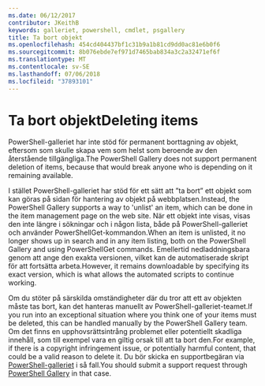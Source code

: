 ```yaml
---
ms.date: 06/12/2017
contributor: JKeithB
keywords: galleriet, powershell, cmdlet, psgallery
title: Ta bort objekt
ms.openlocfilehash: 454cd404437bf1c31b9a1b81cd9dd0ac81e6b0f6
ms.sourcegitcommit: 8b076ebde7ef971d7465bab834a3c2a32471ef6f
ms.translationtype: MT
ms.contentlocale: sv-SE
ms.lasthandoff: 07/06/2018
ms.locfileid: "37893101"
---
```

# <a name="deleting-items"></a><span data-ttu-id="8f579-103">Ta bort objekt</span><span class="sxs-lookup"><span data-stu-id="8f579-103">Deleting items</span></span>

<span data-ttu-id="8f579-104">PowerShell-galleriet har inte stöd för permanent borttagning av objekt, eftersom som skulle skapa vem som helst som beroende av den återstående tillgängliga.</span><span class="sxs-lookup"><span data-stu-id="8f579-104">The PowerShell Gallery does not support permanent deletion of items, because that would break anyone who is depending on it remaining available.</span></span>

<span data-ttu-id="8f579-105">I stället PowerShell-galleriet har stöd för ett sätt att ”ta bort” ett objekt som kan göras på sidan för hantering av objekt på webbplatsen.</span><span class="sxs-lookup"><span data-stu-id="8f579-105">Instead, the PowerShell Gallery supports a way to 'unlist' an item, which can be done in the item management page on the web site.</span></span>
<span data-ttu-id="8f579-106">När ett objekt inte visas, visas den inte längre i sökningar och i någon lista, både på PowerShell-galleriet och använder PowerShellGet-kommandon.</span><span class="sxs-lookup"><span data-stu-id="8f579-106">When an item is unlisted, it no longer shows up in search and in any item listing, both on the PowerShell Gallery and using PowerShellGet commands.</span></span>
<span data-ttu-id="8f579-107">Emellertid nedladdningsbara genom att ange den exakta versionen, vilket kan de automatiserade skript för att fortsätta arbeta.</span><span class="sxs-lookup"><span data-stu-id="8f579-107">However, it remains downloadable by specifying its exact version, which is what allows the automated scripts to continue working.</span></span>

<span data-ttu-id="8f579-108">Om du stöter på särskilda omständigheter där du tror att ett av objekten måste tas bort, kan det hanteras manuellt av PowerShell-galleriet-teamet.</span><span class="sxs-lookup"><span data-stu-id="8f579-108">If you run into an exceptional situation where you think one of your items must be deleted, this can be handled manually by the PowerShell Gallery team.</span></span>
<span data-ttu-id="8f579-109">Om det finns en upphovsrättsintrång problemet eller potentiellt skadliga innehåll, som till exempel vara en giltig orsak till att ta bort den.</span><span class="sxs-lookup"><span data-stu-id="8f579-109">For example, if there is a copyright infringement issue, or potentially harmful content, that could be a valid reason to delete it.</span></span>
<span data-ttu-id="8f579-110">Du bör skicka en supportbegäran via [PowerShell-galleriet](http://www.PowerShellGallery.com) i så fall.</span><span class="sxs-lookup"><span data-stu-id="8f579-110">You should submit a support request through [PowerShell Gallery](http://www.PowerShellGallery.com) in that case.</span></span>